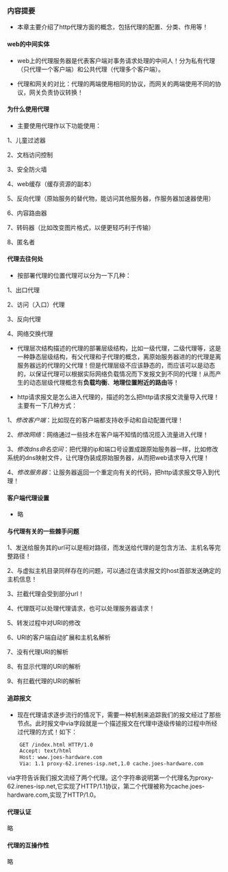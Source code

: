 ### 内容提要

* 本章主要介绍了http代理方面的概念，包括代理的配置、分类、作用等！

#### web的中间实体

* web上的代理服务器是代表客户端对事务请求处理的中间人！分为私有代理（只代理一个客户端）和公共代理（代理多个客户端）。

* 代理和网关的对比：代理的两端使用相同的协议，而网关的两端使用不同的协议，网关负责协议转换！

#### 为什么使用代理

* 主要使用代理作以下功能使用：

1、儿童过滤器

2、文档访问控制

3、安全防火墙

4、web缓存（缓存资源的副本）

5、反向代理（原始服务的替代物，能访问其他服务器，作服务器加速器使用）

6、内容路由器

7、转码器（比如改变图片格式，以便更轻巧利于传输）

8、匿名者


#### 代理去往何处

* 按部署代理的位置代理可以分为一下几种：

1、出口代理

2、访问（入口）代理

3、反向代理

4、网络交换代理

* 代理层次结构描述的代理的部署层级结构，比如一级代理，二级代理等，这是一种静态层级结构，有父代理和子代理的概念，离原始服务器进的的代理是离服务器远的代理的父代理！但是代理层级不应该静态的，而应该可以是动态的，以保证代理可以根据实际网络负载情况而下发报文到不同的代理！从而产生的动态层级代理概念有**负载均衡**、**地理位置附近的路由**等！

* http请求报文是怎么进入代理的，描述的怎么把http请求报文流量导入代理！主要有一下几种方式：

1、*修改客户端*：比如现在的客户端都支持收手动和自动配置代理！

2、*修改网络*：网络通过一些技术在客户端不知情的情况揽入流量进入代理！

3、*修改dns命名空间*：把代理的ip和端口号设置成跟原始服务器一样，比如修改系统的dns映射文件，让代理伪装成原始服务器，从而把web请求导入代理！

4、*修改服务器*：让服务器返回一个重定向有关的代码，把http请求报文导入到代理！


#### 客户端代理设置

* 略

#### 与代理有关的一些棘手问题

1、发送给服务其的url可以是相对路径，而发送给代理的是包含方法、主机名等完整路径！

2、与虚拟主机目录同样存在的问题，可以通过在请求报文的host首部发送确定的主机信息！

3、拦截代理会受到部分url！

4、代理既可以处理代理请求，也可以处理服务器请求！

5、转发过程中对URI的修改

6、URI的客户端自动扩展和主机名解析

7、没有代理URI的解析

8、有显示代理的URI的解析

9、有拦截代理的URI的解析


#### 追踪报文


* 现在代理请求逐步流行的情况下，需要一种机制来追踪我们的报文经过了那些节点。此时报文中via字段就是一个描述报文在代理中逐级传输的过程中所经过代理的方式！如下：

``` bash
	GET /index.html HTTP/1.0
	Accept: text/html
	Host: www.joes-hardware.com
	Via: 1.1 proxy-62.irenes-isp.net,1.0 cache.joes-hardware.com

```
via字符告诉我们报文流经了两个代理。这个字符串说明第一个代理名为proxy-62.irenes-isp.net,它实现了HTTP/1.1协议，第二个代理被称为cache.joes-hardware.com,实现了HTTP/1.0。

#### 代理认证

略

#### 代理的互操作性

略